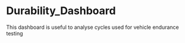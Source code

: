 # Durability_Dashboard
This dashboard is useful to analyse cycles used for vehicle endurance testing
